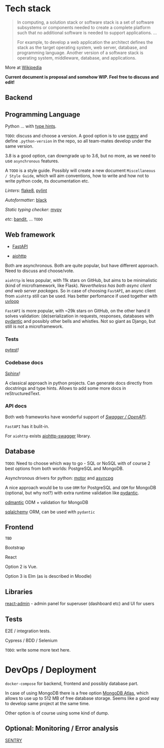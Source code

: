 # Tech stack

> In computing, a solution stack or software stack is a set of software subsystems or components needed to create a complete platform such that no additional software is needed to support applications. ...
>
> For example, to develop a web application the architect defines the stack as the target operating system, web server, database, and programming language. Another version of a software stack is operating system, middleware, database, and applications.

More at [Wikipedia](https://en.wikipedia.org/wiki/Solution_stack)

**Current document is proposal and somehow WIP. Feel free to discuss and edit!**

## Backend

## Programming Language

Python ... with [type hints](https://docs.python.org/3/library/typing.html).

`TODO`: discuss and choose a version. A good option is to use [pyenv](https://github.com/pyenv/pyenv)
and define `.python-version` in the repo, so all team-mates develop under the same version.

3.8 is a good option, can downgrade up to 3.6, but no more, as we need to use `asynchronous` features.

A `TODO` is a style guide. Possibly will create a new document `Miscellaneous / Style Guide`, which will aim conventions,
how to write and how not to write python code, its documentation etc.

*Linters*: [flake8](https://github.com/PyCQA/flake8), [pylint](https://github.com/PyCQA/pylint)

*Autoformatter*: [black](https://github.com/psf/black)

*Static typing checker*: [mypy](https://github.com/python/mypy)

*etc*: [bandit](https://github.com/PyCQA/bandit), ... `TODO`

## Web framework

- [FastAPI](https://github.com/tiangolo/fastapi)

- [aiohttp](https://github.com/aio-libs/aiohttp)

Both are asynchronous. Both are quite popular, but have different approach.
Need to discuss and choose/vote.

`aiohttp` is less popular, with 11k stars on GitHub, but aims to be minimalistic
(kind of microframework, like Flask). *Nevertheless has both async client and web server packages.*
So in case of choosing `FastAPI`, an async client from `aiohttp` still can be used.
Has better perfomance if used together with [uvloop](https://github.com/MagicStack/uvloop)

`FastAPI` is more popular, with ~29k stars on GitHub, on the other hand it solves validation:
(de)serialization in requests, responses,
databases with [pydantic](https://github.com/samuelcolvin/pydantic)
and possibly other bells and whistles. Not so giant as Django, but still is not a microframework.

### Tests

[pytest](https://docs.pytest.org)!


### Codebase docs

[Sphinx](https://www.sphinx-doc.org/en/master/)!

A classical approach in python projects. Can generate docs directly from docstrings and type hints.
Allows to add some more docs in reStructuredText.

### API docs

Both web frameworks have wonderful support of *[Swagger / OpenAPI](https://swagger.io/)*.

`FastAPI` has it bulit-in.

For `aiohttp` exists [aiohttp-swagger](https://github.com/cr0hn/aiohttp-swagger) library.

## Database

`TODO`: Need to choose which way to go - SQL or NoSQL with of course 2 best options
from both worlds: PostgreSQL and MongoDB.

Asynchronous drivers for python: [motor](https://github.com/mongodb/motor) and
[asyncpg](https://github.com/MagicStack/asyncpg)


A nice approach would be to use `ORM` for PostgreSQL and `ODM` for MongoDB
(optional, but why not?) with extra runtime validation like [pydantic](https://github.com/samuelcolvin/pydantic).

[odmantic](https://github.com/art049/odmantic) ODM + validation for MongoDB

[sqlalchemy](https://github.com/sqlalchemy/sqlalchemy) ORM, can be used with `pydantic`


## Frontend

`TBD`

Bootstrap

React

Option 2 is Vue.

Option 3 is Elm (as is described in Moodle)

## Libraries 

[react-admin](https://github.com/marmelab/react-admin) - admin panel for superuser (dashboard etc) and UI for users

## Tests

E2E / integration tests.

Cypress / BDD / Selenium

`TODO`: write some more text here.

# DevOps / Deployment

`docker-compose` for backend, frontend and possibly database part.

In case of using MongoDB there is a free option [MongoDB Atlas](https://www.mongodb.com/cloud/atlas),
which allows to use up to 512 MB of free database storage.
Seems like a good way to develop same project at the same time.

Other option is of course using some kind of dump.

## Optional: Monitoring / Error analysis

[SENTRY](https://sentry.io/)
